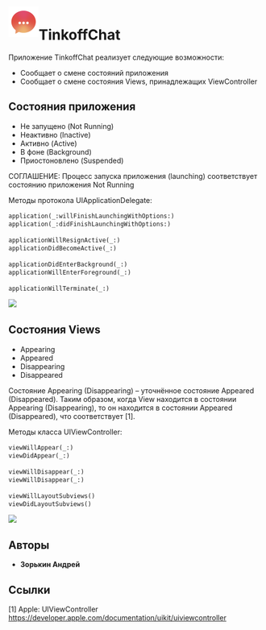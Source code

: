 <img align="left" width="60" height="60" src="https://github.com/zooorkin/TinkoffChat/blob/master/TinkoffChat/Assets.xcassets/AppIcon.appiconset/Icon-App-40x40@3x.png?raw=true">

# TinkoffChat

Приложение TinkoffChat реализует следующие возможности:
* Сообщает о смене состояний приложения
* Сообщает о смене состояния Views, принадлежащих ViewController

## Состояния приложения
* Не запущено (Not Running)
* Неактивно (Inactive)
* Активно (Active)
* В фоне (Background)
* Приостоновлено (Suspended)

СОГЛАШЕНИЕ: Процесс запуска приложения (launching) соответствует состоянию
            приложения Not Running
            
Методы протокола UIApplicationDelegate:
```
application(_:willFinishLaunchingWithOptions:)
application(_:didFinishLaunchingWithOptions:)

applicationWillResignActive(_:)
applicationDidBecomeActive(_:)

applicationDidEnterBackground(_:)
applicationWillEnterForeground(_:)

applicationWillTerminate(_:)
```
<p align="left">
  <img width="300" src="https://developer.apple.com/library/content/documentation/iPhone/Conceptual/iPhoneOSProgrammingGuide/Art/high_level_flow_2x.png">
</p>

## Состояния Views
* Appearing
* Appeared
* Disappearing
* Disappeared

Состояние Appearing (Disappearing) – уточнённое состояние Appeared (Disappeared).
Таким образом, когда View находится в состоянии Appearing (Disappearing), то он
находится в состоянии Appeared (Disappeared), что соответствует [1].

Методы класса UIViewController:
```
viewWillAppear(_:)
viewDidAppear(_:)

viewWillDisappear(_:)
viewWillDisappear(_:)

viewWillLayoutSubviews()
viewDidLayoutSubviews()
```
<p align="left">
  <img width="400" src="https://docs-assets.developer.apple.com/published/f06f30fa63/UIViewController_Class_Reference_2x_ddcaa00c-87d8-4c85-961e-ccfb9fa4aac2.png">
</p>

## Авторы
* **Зорькин Андрей**

## Ссылки
[1] Apple: UIViewController
    https://developer.apple.com/documentation/uikit/uiviewcontroller
